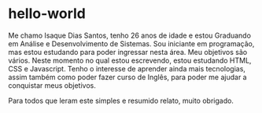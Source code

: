 # hello-world


Me chamo Isaque Dias Santos, tenho 26 anos de idade e estou Graduando em Análise e Desenvolvimento de Sistemas. Sou iniciante em programação, mas estou estudando para poder ingressar nesta área. Meu objetivos são vários. Neste momento no qual estou escrevendo, estou estudando HTML, CSS e Javascript. Tenho o interesse de aprender ainda mais tecnologias, assim também como poder fazer curso de Inglês, para poder me ajudar a conquistar meus objetivos.

Para todos que leram este simples e resumido relato, muito obrigado.


